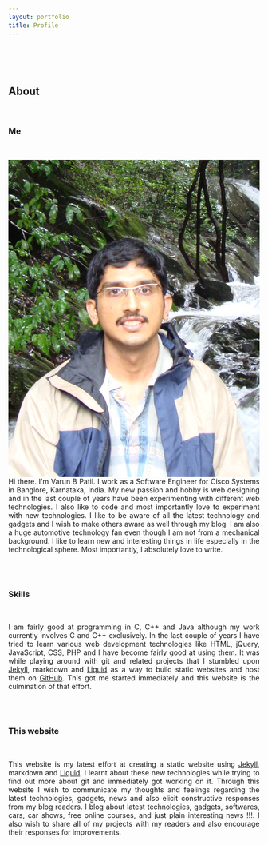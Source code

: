 ```yaml
---
layout: portfolio
title: Profile
---
```

<br />
<br />
<br />
<div id="main">
    <div class="inner">
       <h2>About</h2><br />
       <h3>Me</h3><br />
       <p style="text-align: justify;">
       <img class="portfolio" src="portfolio.jpg" align="right" />
       Hi there. I'm Varun B Patil. I work as a Software Engineer for Cisco Systems in Banglore, Karnataka, India. My new passion and hobby is web designing and in the last couple of years have been experimenting with different web technologies. I also like to code and most importantly love to experiment with new technologies. I like to be aware of all the latest technology and gadgets and I wish to make others aware as well through my blog. I am also a huge automotive technology fan even though I am not from a mechanical background. I like to learn new and interesting things in life especially in the technological sphere. Most importantly, I absolutely love to write.
       </p>
       <br /><br />
       <h3>Skills</h3><br />
       <p style="text-align: justify;">
       I am fairly good at programming in C, C++ and Java although my work currently involves C and C++ exclusively. In the last couple of years I have tried to learn various web development technologies like HTML, jQuery, JavaScript, CSS, PHP and I have become fairly good at using them. It was while playing around with git and related projects that I stumbled upon <a href="https://github.com/mojombo/jekyll" target="_blank">Jekyll</a>, markdown and <a href="https://github.com/Shopify/liquid" target="_blank">Liquid</a> as a way to build static websites and host them on <a href="https://github.com/" target="_blank">GitHub</a>. This got me started immediately and this website is the culmination of that effort.
       </p><br /><br />
       <h3>This website</h3><br />
       <p style="text-align: justify">
       This website is my latest effort at creating a static website using <a href="https://github.com/mojombo/jekyll" target="_blank">Jekyll</a>, markdown and <a href="https://github.com/Shopify/liquid" target="_blank">Liquid</a>. I learnt about these new technologies while trying to find out more about git and immediately got working on it. Through this website I wish to communicate my thoughts and feelings regarding the latest technologies, gadgets, news and also elicit constructive responses from my blog readers. I blog about latest technologies, gadgets, softwares, cars, car shows, free online courses, and just plain interesting news !!!. I also wish to share all of my projects with my readers and also encourage their responses for improvements.
       </p>
    </div>
</div>
